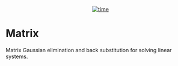 <p align="center">
    <a href="https://github.com/Tugamer89/Matrix" target="_blank"><img src="https://wakatime.com/badge/user/423e1479-325a-4958-8d21-2d5f97c11efb/project/3ea94ae8-a80a-426b-ad6e-c6f815fd48e9.svg" alt="time"></a>
</p>

# Matrix

Matrix Gaussian elimination and back substitution for solving linear systems.
